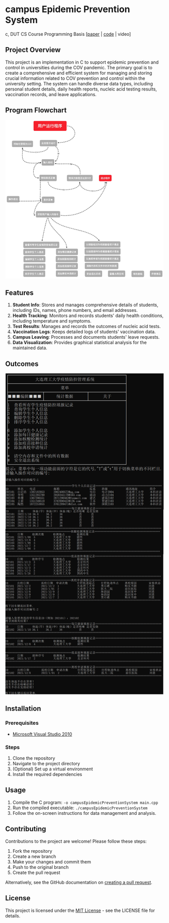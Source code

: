 # campus Epidemic Prevention System
c, DUT CS Course Programming Basis [[paper](https://drive.google.com/file/d/1pIbP7cXOExybvIsyn3uHsRZMUpqNrOmS/view?usp=sharing/) | [code](https://github.com/yanhao5103233729/campusEpidemicPreventionSystem/) | video]

## Project Overview
This project is an implementation in C to support epidemic prevention and control in universities during the COV pandemic. The primary goal is to create a comprehensive and efficient system for managing and storing crucial information related to COV prevention and control within the university setting. The system can handle diverse data types, including personal student details, daily health reports, nucleic acid testing results, vaccination records, and leave applications.

## Program Flowchart
![Alt text](./img/flowchart.png)

## Features
1. **Student Info**: Stores and manages comprehensive details of students, including IDs, names, phone numbers, and email addresses.
2. **Health Tracking**: Monitors and records students' daily health conditions, including temperature and symptoms.
3. **Test Results**: Manages and records the outcomes of nucleic acid tests.
4. **Vaccination Logs**: Keeps detailed logs of students' vaccination data.
5. **Campus Leaving**: Processes and documents students' leave requests.
6. **Data Visualization**: Provides graphical statistical analysis for the maintained data.

## Outcomes
![Alt text](./img/outcomes.png)

## Installation

### Prerequisites
- [Microsoft Visual Studio 2010](https://visualstudio.microsoft.com/vs/older-downloads/)

### Steps
1. Clone the repository
2. Navigate to the project directory
3. (Optional) Set up a virtual environment
4. Install the required dependencies

## Usage
1. Compile the C program: ```-o campusEpidemicPreventionSystem main.cpp```
2. Run the compiled executable: ```./campusEpidemicPreventionSystem```
3. Follow the on-screen instructions for data management and analysis.

## Contributing
Contributions to the project are welcome! Please follow these steps:
1. Fork the repository
2. Create a new branch
3. Make your changes and commit them
4. Push to the original branch
5. Create the pull request

Alternatively, see the GitHub documentation on [creating a pull request](https://docs.github.com/en/github/collaborating-with-issues-and-pull-requests/creating-a-pull-request).

## License
This project is licensed under the [MIT License](LICENSE.md) - see the LICENSE file for details.
